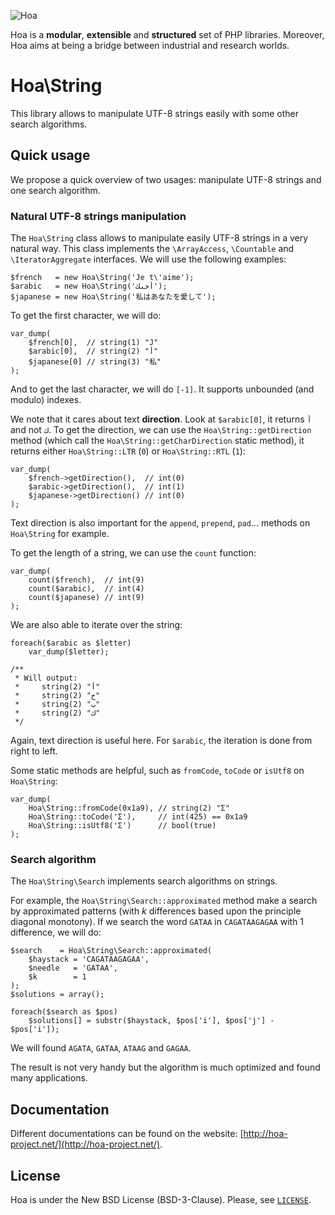 ![Hoa](http://static.hoa-project.net/Image/Hoa_small.png)

Hoa is a **modular**, **extensible** and **structured** set of PHP libraries.
Moreover, Hoa aims at being a bridge between industrial and research worlds.

# Hoa\String

This library allows to manipulate UTF-8 strings easily with some other search
algorithms.

## Quick usage

We propose a quick overview of two usages: manipulate UTF-8 strings and one
search algorithm.

### Natural UTF-8 strings manipulation

The `Hoa\String` class allows to manipulate easily UTF-8 strings in a very
natural way. This class implements the `\ArrayAccess`, `\Countable` and
`\IteratorAggregate` interfaces. We will use the following examples:

    $french   = new Hoa\String('Je t\'aime');
    $arabic   = new Hoa\String('أحبك');
    $japanese = new Hoa\String('私はあなたを愛して');

To get the first character, we will do:

    var_dump(
        $french[0],  // string(1) "J"
        $arabic[0],  // string(2) "أ"
        $japanese[0] // string(3) "私"
    );

And to get the last character, we will do `[-1]`. It supports unbounded (and
modulo) indexes.

We note that it cares about text **direction**. Look at `$arabic[0]`, it returns
`أ` and not `ك`. To get the direction, we can use the `Hoa\String::getDirection`
method (which call the `Hoa\String::getCharDirection` static method), it returns
either `Hoa\String::LTR` (`0`) or `Hoa\String::RTL` (`1`):

    var_dump(
        $french->getDirection(),  // int(0)
        $arabic->getDirection(),  // int(1)
        $japanese->getDirection() // int(0)
    );

Text direction is also important for the `append`, `prepend`, `pad`… methods on
`Hoa\String` for example. 

To get the length of a string, we can use the `count` function:

    var_dump(
        count($french),  // int(9)
        count($arabic),  // int(4)
        count($japanese) // int(9)
    );

We are also able to iterate over the string:

    foreach($arabic as $letter)
        var_dump($letter);

    /**
     * Will output:
     *     string(2) "أ"
     *     string(2) "ح"
     *     string(2) "ب"
     *     string(2) "ك"
     */

Again, text direction is useful here. For `$arabic`, the iteration is done from
right to left.

Some static methods are helpful, such as `fromCode`, `toCode` or `isUtf8` on
`Hoa\String`:

    var_dump(
        Hoa\String::fromCode(0x1a9), // string(2) "Ʃ"
        Hoa\String::toCode('Ʃ'),     // int(425) == 0x1a9
        Hoa\String::isUtf8('Ʃ')      // bool(true)
    );

### Search algorithm

The `Hoa\String\Search` implements search algorithms on strings.

For example, the `Hoa\String\Search::approximated` method make a search by
approximated patterns (with *k* differences based upon the principle diagonal
monotony). If we search the word `GATAA` in `CAGATAAGAGAA` with 1 difference, we
will do:

    $search    = Hoa\String\Search::approximated(
        $haystack = 'CAGATAAGAGAA',
        $needle   = 'GATAA',
        $k        = 1
    );
    $solutions = array();

    foreach($search as $pos)
        $solutions[] = substr($haystack, $pos['i'], $pos['j'] - $pos['i']);

We will found `AGATA`, `GATAA`, `ATAAG` and `GAGAA`.

The result is not very handy but the algorithm is much optimized and found many
applications.

## Documentation

Different documentations can be found on the website:
[http://hoa-project.net/](http://hoa-project.net/).

## License

Hoa is under the New BSD License (BSD-3-Clause). Please, see
[`LICENSE`](http://hoa-project.net/LICENSE).

